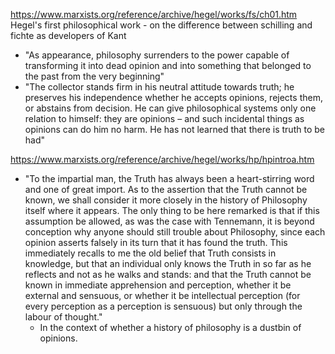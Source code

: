 https://www.marxists.org/reference/archive/hegel/works/fs/ch01.htm
Hegel's first philosophical work - on the difference between schilling and fichte as developers of Kant
- "As appearance, philosophy surrenders to the power capable of transforming it into dead opinion and into something that belonged to the past from the very beginning"
- "The collector stands firm in his neutral attitude towards truth; he preserves his independence whether he accepts opinions, rejects them, or abstains from decision. He can give philosophical systems only one relation to himself: they are opinions – and such incidental things as opinions can do him no harm. He has not learned that there is truth to be had"

https://www.marxists.org/reference/archive/hegel/works/hp/hpintroa.htm
- "To the impartial man, the Truth has always been a heart-stirring word and one of great import. As to the assertion that the Truth cannot be known, we shall consider it more closely in the history of Philosophy itself where it appears. The only thing to be here remarked is that if this assumption be allowed, as was the case with Tennemann, it is beyond conception why anyone should still trouble about Philosophy, since each opinion asserts falsely in its turn that it has found the truth. This immediately recalls to me the old belief that Truth consists in knowledge, but that an individual only knows the Truth in so far as he reflects and not as he walks and stands: and that the Truth cannot be known in immediate apprehension and perception, whether it be external and sensuous, or whether it be intellectual perception (for every perception as a perception is sensuous) but only through the labour of thought."
	- In the context of whether a history of philosophy is a dustbin of opinions.